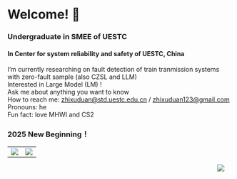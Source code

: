 # Welcome! 👋

### Undergraduate in SMEE of UESTC
#### In Center for system reliability and safety of UESTC, China     

I’m currently researching on fault detection of train tranmission systems with zero-fault sample (also CZSL and LLM)      
Interested in Large Model (LM) !     
Ask me about anything you want to know  
How to reach me: zhixuduan@std.uestc.edu.cn / zhixuduan123@gmail.com  
Pronouns: he  
Fun fact: love MHWI and CS2   
### 2025 New Beginning！   

<table>
  <tr>
    <td align="center" style="padding=0;width=50%;">
      <img align="center" style="padding=0;" src="https://github-readme-stats.vercel.app/api/?username=zxuuuustupid&show_icons=true&title_color=4F8CC9&text_color=9f9f9f&bg_color=00000000&hide_border=true&icon_color=4F8CC9&hide_title=true&count_private=true&include_all_commits=true" />
    </td>
    <td align="center" style="padding=0;width=50%;">
      <img align="center" style="padding=0;" src="https://github-readme-stats.vercel.app/api/top-langs/?username=zxuuuu&layout=compact&show_icons=true&title_color=4F8CC9&text_color=9f9f9f&bg_color=00000000&hide_border=true&icon_color=00000000&count_private=true" />
    </td>
  </tr>
</table>
</i><img align="right" style="padding=0;" vspace="0" hspace="18" src="https://komarev.com/ghpvc/?username=zxuuuustupid&style=flat"/>
